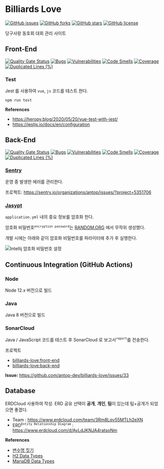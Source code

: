 # Billiards Love

[![GitHub issues](https://img.shields.io/github/issues/antop-dev/billiards-love)](https://github.com/antop-dev/billiards-love/issues)
[![GitHub forks](https://img.shields.io/github/forks/antop-dev/billiards-love)](https://github.com/antop-dev/billiards-love/network)
[![GitHub stars](https://img.shields.io/github/stars/antop-dev/billiards-love)](https://github.com/antop-dev/billiards-love/stargazers)
[![GitHub license](https://img.shields.io/github/license/antop-dev/billiards-love)](https://github.com/antop-dev/billiards-love)

당구사랑 동호회 대회 관리 사이트

## Front-End

[![Quality Gate Status](https://sonarcloud.io/api/project_badges/measure?project=antop-dev_billiards-love%3Afront-end&metric=alert_status)](https://sonarcloud.io/dashboard?id=antop-dev_billiards-love%3Afront-end)
[![Bugs](https://sonarcloud.io/api/project_badges/measure?project=antop-dev_billiards-love%3Afront-end&metric=bugs)](https://sonarcloud.io/dashboard?id=antop-dev_billiards-love%3Afront-end)
[![Vulnerabilities](https://sonarcloud.io/api/project_badges/measure?project=antop-dev_billiards-love%3Afront-end&metric=vulnerabilities)](https://sonarcloud.io/dashboard?id=antop-dev_billiards-love%3Afront-end)
[![Code Smells](https://sonarcloud.io/api/project_badges/measure?project=antop-dev_billiards-love%3Afront-end&metric=code_smells)](https://sonarcloud.io/dashboard?id=antop-dev_billiards-love%3Afront-end)
[![Coverage](https://sonarcloud.io/api/project_badges/measure?project=antop-dev_billiards-love%3Afront-end&metric=coverage)](https://sonarcloud.io/dashboard?id=antop-dev_billiards-love%3Afront-end)
[![Duplicated Lines (%)](https://sonarcloud.io/api/project_badges/measure?project=antop-dev_billiards-love%3Afront-end&metric=duplicated_lines_density)](https://sonarcloud.io/dashboard?id=antop-dev_billiards-love%3Afront-end)

### Test

Jest 를 사용하여 `vue`, `js` 코드를 테스트 한다.

```
npm run test
```

**References**

* https://heropy.blog/2020/05/20/vue-test-with-jest/
* https://jestjs.io/docs/en/configuration

## Back-End

[![Quality Gate Status](https://sonarcloud.io/api/project_badges/measure?project=antop-dev_billiards-love%3Aback-end&metric=alert_status)](https://sonarcloud.io/dashboard?id=antop-dev_billiards-love%3Aback-end)
[![Bugs](https://sonarcloud.io/api/project_badges/measure?project=antop-dev_billiards-love%3Aback-end&metric=bugs)](https://sonarcloud.io/dashboard?id=antop-dev_billiards-love%3Aback-end)
[![Vulnerabilities](https://sonarcloud.io/api/project_badges/measure?project=antop-dev_billiards-love%3Aback-end&metric=vulnerabilities)](https://sonarcloud.io/dashboard?id=antop-dev_billiards-love%3Aback-end)
[![Code Smells](https://sonarcloud.io/api/project_badges/measure?project=antop-dev_billiards-love%3Aback-end&metric=code_smells)](https://sonarcloud.io/dashboard?id=antop-dev_billiards-love%3Aback-end)
[![Coverage](https://sonarcloud.io/api/project_badges/measure?project=antop-dev_billiards-love%3Aback-end&metric=coverage)](https://sonarcloud.io/dashboard?id=antop-dev_billiards-love%3Aback-end)
[![Duplicated Lines (%)](https://sonarcloud.io/api/project_badges/measure?project=antop-dev_billiards-love%3Aback-end&metric=duplicated_lines_density)](https://sonarcloud.io/dashboard?id=antop-dev_billiards-love%3Aback-end)

### [Sentry](https://sentry.io/)

운영 중 발생한 에러를 관리한다.

프로젝트: https://sentry.io/organizations/antop/issues/?project=5351706

### [Jasypt](https://github.com/ulisesbocchio/jasypt-spring-boot)

`application.yml` 내의 중요 정보를 암호화 한다.

암호화 비밀번호<sup>`encryption password`</sup>는 [RANDOM.ORG](https://www.random.org/strings) 에서 무작위 생성했다.

개발 시에는 아래와 같이 암호화 비밀번호를 파라미터에 추가 후 실행한다. 

![Intellij 암호화 비밀번호 설정](https://i.imgur.com/aXSRNu7.png)

## Continuous Integration (GitHub Actions)

### Node

Node 12.x 버전으로 빌드

### Java

Java 8 버전으로 빌드

###  SonarCloud

Java / JavaScript 코드를 테스트 후 SonarCloud 로 보고서<sup>`report`</sup>를 전송한다.

프로젝트

* [billiards-love:front-end](https://sonarcloud.io/dashboard?id=antop-dev_billiards-love%3Afront-end)
* [billiards-love:back-end](https://sonarcloud.io/dashboard?id=antop-dev_billiards-love%3Aback-end)

**Issue:** https://github.com/antop-dev/billiards-love/issues/33 

## Database

ERDCloud 사용하여 작성. ERD 공유 선택이 **공개**, **개인**, **팀**이 있는데 팀+공개가 되었으면 좋겠다. 

* Team : https://www.erdcloud.com/team/3Rm8Lqv55MTLh2eXN
* ERD<sup>`Entity Relationship Diagram`</sup> : https://www.erdcloud.com/d/AyLdJKNJA4ratsoNm

**References**

* [변수명 짓기](https://www.curioustore.com/#!/util/naming)
* [H2 Data Types](http://www.h2database.com/html/datatypes.html)
* [MariaDB Data Types](https://mariadb.com/kb/en/data-types/)
